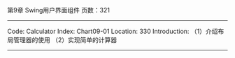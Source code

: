 第9章 Swing用户界面组件
页数：321

*****************************************************************
Code: Calculator
Index: Chart09-01
Location: 330
Introduction:
	（1）介绍布局管理器的使用
	（2）实现简单的计算器
*****************************************************************

